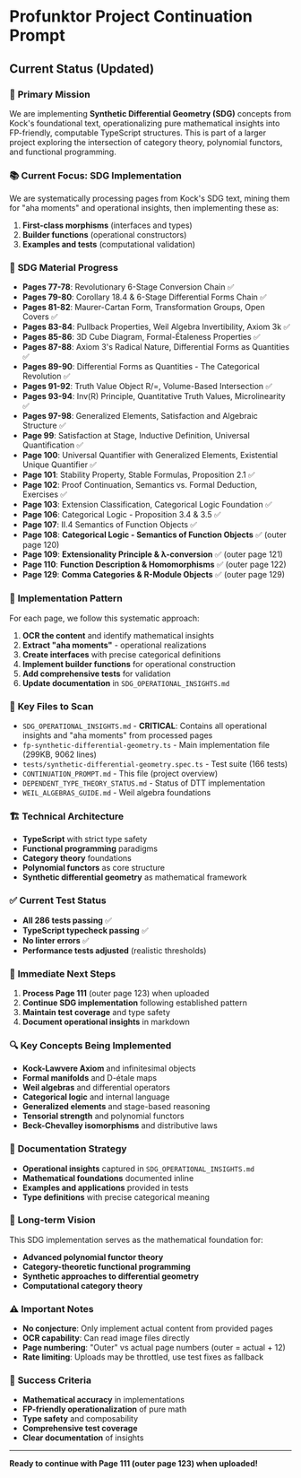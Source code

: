 # Profunktor Project Continuation Prompt

## Current Status (Updated)

### 🎯 **Primary Mission**
We are implementing **Synthetic Differential Geometry (SDG)** concepts from Kock's foundational text, operationalizing pure mathematical insights into FP-friendly, computable TypeScript structures. This is part of a larger project exploring the intersection of category theory, polynomial functors, and functional programming.

### 📚 **Current Focus: SDG Implementation**
We are systematically processing pages from Kock's SDG text, mining them for "aha moments" and operational insights, then implementing these as:
1. **First-class morphisms** (interfaces and types)
2. **Builder functions** (operational constructors)
3. **Examples and tests** (computational validation)

### 📖 **SDG Material Progress**
- **Pages 77-78**: Revolutionary 6-Stage Conversion Chain ✅
- **Pages 79-80**: Corollary 18.4 & 6-Stage Differential Forms Chain ✅
- **Pages 81-82**: Maurer-Cartan Form, Transformation Groups, Open Covers ✅
- **Pages 83-84**: Pullback Properties, Weil Algebra Invertibility, Axiom 3k ✅
- **Pages 85-86**: 3D Cube Diagram, Formal-Étaleness Properties ✅
- **Pages 87-88**: Axiom 3's Radical Nature, Differential Forms as Quantities ✅
- **Pages 89-90**: Differential Forms as Quantities - The Categorical Revolution ✅
- **Pages 91-92**: Truth Value Object R/=, Volume-Based Intersection ✅
- **Pages 93-94**: Inv(R) Principle, Quantitative Truth Values, Microlinearity ✅
- **Pages 97-98**: Generalized Elements, Satisfaction and Algebraic Structure ✅
- **Page 99**: Satisfaction at Stage, Inductive Definition, Universal Quantification ✅
- **Page 100**: Universal Quantifier with Generalized Elements, Existential Unique Quantifier ✅
- **Page 101**: Stability Property, Stable Formulas, Proposition 2.1 ✅
- **Page 102**: Proof Continuation, Semantics vs. Formal Deduction, Exercises ✅
- **Page 103**: Extension Classification, Categorical Logic Foundation ✅
- **Page 106**: Categorical Logic - Proposition 3.4 & 3.5 ✅
- **Page 107**: II.4 Semantics of Function Objects ✅
- **Page 108**: **Categorical Logic - Semantics of Function Objects** ✅ (outer page 120)
- **Page 109**: **Extensionality Principle & λ-conversion** ✅ (outer page 121)
- **Page 110**: **Function Description & Homomorphisms** ✅ (outer page 122)
- **Page 129**: **Comma Categories & R-Module Objects** ✅ (outer page 129)

### 🔄 **Implementation Pattern**
For each page, we follow this systematic approach:
1. **OCR the content** and identify mathematical insights
2. **Extract "aha moments"** - operational realizations
3. **Create interfaces** with precise categorical definitions
4. **Implement builder functions** for operational construction
5. **Add comprehensive tests** for validation
6. **Update documentation** in `SDG_OPERATIONAL_INSIGHTS.md`

### 📁 **Key Files to Scan**
- `SDG_OPERATIONAL_INSIGHTS.md` - **CRITICAL**: Contains all operational insights and "aha moments" from processed pages
- `fp-synthetic-differential-geometry.ts` - Main implementation file (299KB, 9062 lines)
- `tests/synthetic-differential-geometry.spec.ts` - Test suite (166 tests)
- `CONTINUATION_PROMPT.md` - This file (project overview)
- `DEPENDENT_TYPE_THEORY_STATUS.md` - Status of DTT implementation
- `WEIL_ALGEBRAS_GUIDE.md` - Weil algebra foundations

### 🏗️ **Technical Architecture**
- **TypeScript** with strict type safety
- **Functional programming** paradigms
- **Category theory** foundations
- **Polynomial functors** as core structure
- **Synthetic differential geometry** as mathematical framework

### ✅ **Current Test Status**
- **All 286 tests passing** ✅
- **TypeScript typecheck passing** ✅
- **No linter errors** ✅
- **Performance tests adjusted** (realistic thresholds)

### 🎯 **Immediate Next Steps**
1. **Process Page 111** (outer page 123) when uploaded
2. **Continue SDG implementation** following established pattern
3. **Maintain test coverage** and type safety
4. **Document operational insights** in markdown

### 🔍 **Key Concepts Being Implemented**
- **Kock-Lawvere Axiom** and infinitesimal objects
- **Formal manifolds** and D-étale maps
- **Weil algebras** and differential operators
- **Categorical logic** and internal language
- **Generalized elements** and stage-based reasoning
- **Tensorial strength** and polynomial functors
- **Beck-Chevalley isomorphisms** and distributive laws

### 📝 **Documentation Strategy**
- **Operational insights** captured in `SDG_OPERATIONAL_INSIGHTS.md`
- **Mathematical foundations** documented inline
- **Examples and applications** provided in tests
- **Type definitions** with precise categorical meaning

### 🚀 **Long-term Vision**
This SDG implementation serves as the mathematical foundation for:
- **Advanced polynomial functor theory**
- **Category-theoretic functional programming**
- **Synthetic approaches to differential geometry**
- **Computational category theory**

### ⚠️ **Important Notes**
- **No conjecture**: Only implement actual content from provided pages
- **OCR capability**: Can read image files directly
- **Page numbering**: "Outer" vs actual page numbers (outer = actual + 12)
- **Rate limiting**: Uploads may be throttled, use test fixes as fallback

### 🎯 **Success Criteria**
- **Mathematical accuracy** in implementations
- **FP-friendly operationalization** of pure math
- **Type safety** and composability
- **Comprehensive test coverage**
- **Clear documentation** of insights

---

**Ready to continue with Page 111 (outer page 123) when uploaded!**
